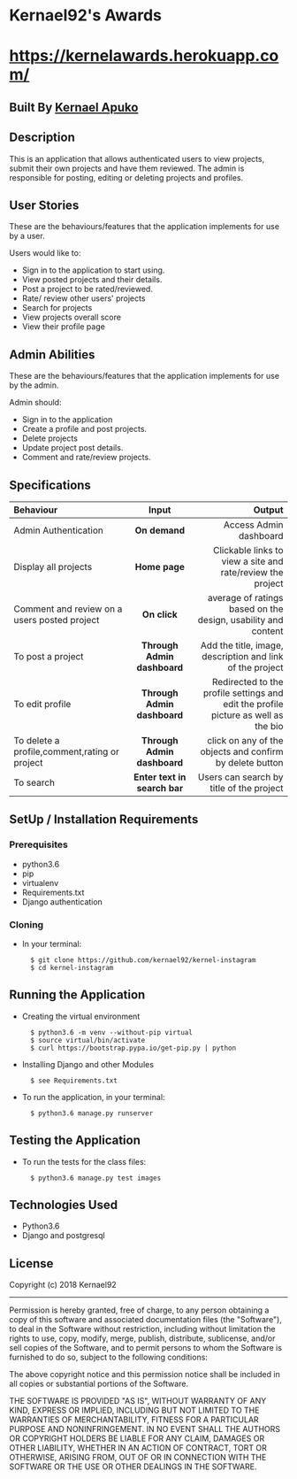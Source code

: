 # Kernael92's Awards
# https://kernelawards.herokuapp.com/


## Built By [Kernael Apuko](https://github.com/kernael92/)

## Description
This is an application that allows authenticated users to view projects, submit their own projects and have them reviewed. The admin is responsible for posting, editing or deleting projects and profiles.

## User Stories
These are the behaviours/features that the application implements for use by a user.

Users would like to:
* Sign in to the application to start using.
* View posted projects and their details.
* Post a project to be rated/reviewed.
* Rate/ review other users' projects
* Search for projects
* View projects overall score
* View their profile page

## Admin Abilities
These are the behaviours/features that the application implements for use by the admin.

Admin should:
* Sign in to the application
* Create a profile and post projects.
* Delete projects
* Update project post details.
* Comment and rate/review projects.


## Specifications
| Behaviour | Input | Output |
| :---------------- | :---------------: | ------------------: |
| Admin Authentication | **On demand** | Access Admin dashboard |
| Display all projects | **Home page** | Clickable links to view a site and rate/review the project |
| Comment and review on a users posted project| **On  click** | average of ratings based on the design, usability and content|
| To post a project  | **Through Admin dashboard** | Add the title, image, description and link of the project|
| To edit profile | **Through Admin dashboard** | Redirected to the  profile settings and edit the profile picture as well as the bio|
| To delete a profile,comment,rating or project  | **Through Admin dashboard** | click on any of the  objects and confirm by delete button|
| To search  | **Enter text in search bar** | Users can search by title of the project|


## SetUp / Installation Requirements
### Prerequisites
* python3.6
* pip
* virtualenv
* Requirements.txt
* Django authentication

### Cloning
* In your terminal:

        $ git clone https://github.com/kernael92/kernel-instagram
        $ cd kernel-instagram

## Running the Application
* Creating the virtual environment

        $ python3.6 -m venv --without-pip virtual
        $ source virtual/bin/activate
        $ curl https://bootstrap.pypa.io/get-pip.py | python

* Installing Django and other Modules

        $ see Requirements.txt

* To run the application, in your terminal:

        $ python3.6 manage.py runserver

## Testing the Application
* To run the tests for the class files:

        $ python3.6 manage.py test images

## Technologies Used
* Python3.6
* Django and postgresql

## License

Copyright (c) 2018 Kernael92

------------

Permission is hereby granted, free of charge, to any person obtaining a copy of this software and associated documentation files (the "Software"), to deal in the Software without restriction, including without limitation the rights to use, copy, modify, merge, publish, distribute, sublicense, and/or sell copies of the Software, and to permit persons to whom the Software is furnished to do so, subject to the following conditions:

The above copyright notice and this permission notice shall be included in all copies or substantial portions of the Software.

THE SOFTWARE IS PROVIDED "AS IS", WITHOUT WARRANTY OF ANY KIND, EXPRESS OR IMPLIED, INCLUDING BUT NOT LIMITED TO THE WARRANTIES OF MERCHANTABILITY, FITNESS FOR A PARTICULAR PURPOSE AND NONINFRINGEMENT. IN NO EVENT SHALL THE AUTHORS OR COPYRIGHT HOLDERS BE LIABLE FOR ANY CLAIM, DAMAGES OR OTHER LIABILITY, WHETHER IN AN ACTION OF CONTRACT, TORT OR OTHERWISE, ARISING FROM, OUT OF OR IN CONNECTION WITH THE SOFTWARE OR THE USE OR OTHER DEALINGS IN THE SOFTWARE.

